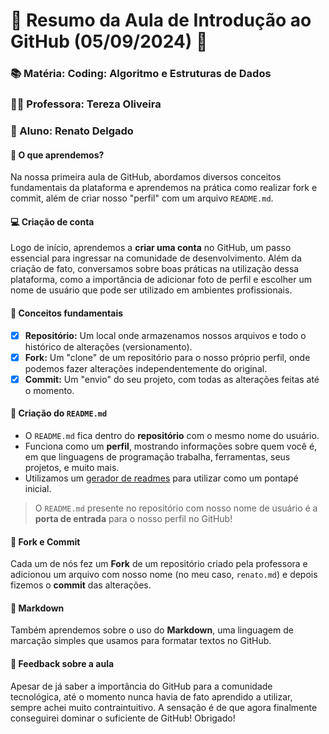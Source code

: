 # 🌟 **Resumo da Aula de Introdução ao GitHub (05/09/2024)** 🌟

### 📚 Matéria: Coding: Algoritmo e Estruturas de Dados
### 👩‍🏫 Professora: Tereza Oliveira
### 👦 Aluno: Renato Delgado

#### 📅 **O que aprendemos?**

Na nossa primeira aula de GitHub, abordamos diversos conceitos fundamentais da plataforma e aprendemos na prática como realizar fork e commit, além de criar nosso "perfil" com um arquivo `README.md`.

#### 💻 **Criação de conta**

Logo de início, aprendemos a **criar uma conta** no GitHub, um passo essencial para ingressar na comunidade de desenvolvimento. Além da criação de fato, conversamos sobre boas práticas na utilização dessa plataforma, como a importância de adicionar foto de perfil e escolher um nome de usuário que pode ser utilizado em ambientes profissionais.

#### 📂 **Conceitos fundamentais**

- [x] **Repositório:** Um local onde armazenamos nossos arquivos e todo o histórico de alterações (versionamento).
- [x] **Fork:** Um "clone" de um repositório para o nosso próprio perfil, onde podemos fazer alterações independentemente do original.
- [x] **Commit:** Um "envio" do seu projeto, com todas as alterações feitas até o momento.

#### 📄 **Criação do `README.md`**

- O `README.md` fica dentro do **repositório** com o mesmo nome do usuário.
- Funciona como um **perfil**, mostrando informações sobre quem você é, em que linguagens de programação trabalha, ferramentas, seus projetos, e muito mais.
- Utilizamos um [gerador de readmes](https://rahuldkjain.github.io/gh-profile-readme-generator/) para utilizar como um pontapé inicial.

> O `README.md` presente no repositório com nosso nome de usuário é a **porta de entrada** para o nosso perfil no GitHub!

#### 🔄 **Fork e Commit**

Cada um de nós fez um **Fork** de um repositório criado pela professora e adicionou um arquivo com nosso nome (no meu caso, `renato.md`) e depois fizemos o **commit** das alterações.

#### 🎨 **Markdown**

Também aprendemos sobre o uso do **Markdown**, uma linguagem de marcação simples que usamos para formatar textos no GitHub.

#### 🎉 **Feedback sobre a aula**

Apesar de já saber a importância do GitHub para a comunidade tecnológica, até o momento nunca havia de fato aprendido a utilizar, sempre achei muito contraintuitivo. A sensação é de que agora finalmente conseguirei dominar o suficiente de GitHub! Obrigado!
